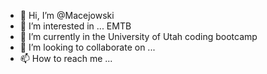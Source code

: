 - 👋 Hi, I’m @Macejowski
- 👀 I’m interested in ... EMTB
- 🌱 I’m currently in the University of Utah coding bootcamp
- 💞️ I’m looking to collaborate on ... 
- 📫 How to reach me ...

<!---
Macejowski/Macejowski is a ✨ special ✨ repository because its `README.md` (this file) appears on your GitHub profile.
You can click the Preview link to take a look at your changes.
--->
